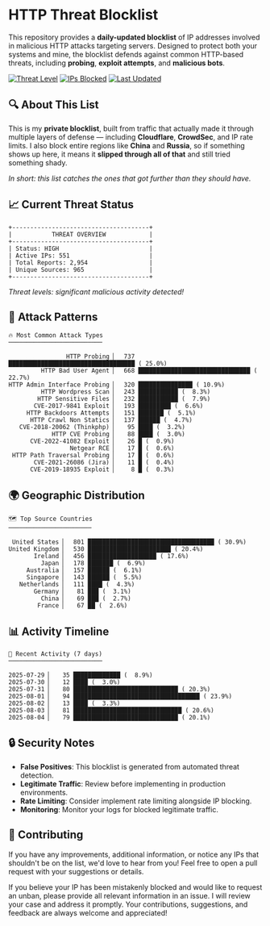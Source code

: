 # HTTP Threat Blocklist

This repository provides a **daily-updated blocklist** of IP addresses involved in malicious HTTP attacks targeting servers. Designed to protect both your systems and mine, the blocklist defends against common HTTP-based threats, including **probing**, **exploit attempts**, and **malicious bots**.

[![Threat Level](https://img.shields.io/badge/Threat%20Level-HIGH-red)](.)
[![IPs Blocked](https://img.shields.io/badge/IPs%20Blocked-551-blue)](.)
[![Last Updated](https://img.shields.io/badge/Updated-2025--08--05-brightgreen)](.)

## 🔍 About This List

This is my **private blocklist**, built from traffic that actually made it through multiple layers of defense — including **Cloudflare**, **CrowdSec**, and IP rate limits. I also block entire regions like **China** and **Russia**, so if something shows up here, it means it **slipped through all of that** and still tried something shady.

*In short: this list catches the ones that got further than they should have.*

## 📈 Current Threat Status

```
+--------------------------------------+
|           THREAT OVERVIEW            |
+--------------------------------------+
| Status: HIGH                         |
| Active IPs: 551                      |
| Total Reports: 2,954                 |
| Unique Sources: 965                  |
+--------------------------------------+
```

*Threat levels: significant malicious activity detected!*

## 🎯 Attack Patterns

```
🔥 Most Common Attack Types
──────────────────────────

                HTTP Probing ▏  737 ███████████████████████████████████ ( 25.0%)
         HTTP Bad User Agent ▏  668 ███████████████████████████████ ( 22.7%)
HTTP Admin Interface Probing ▏  320 ███████████████ ( 10.9%)
         HTTP Wordpress Scan ▏  243 ███████████ (  8.3%)
        HTTP Sensitive Files ▏  232 ███████████ (  7.9%)
       CVE-2017-9841 Exploit ▏  193 █████████ (  6.6%)
     HTTP Backdoors Attempts ▏  151 ███████ (  5.1%)
      HTTP Crawl Non Statics ▏  137 ██████ (  4.7%)
   CVE-2018-20062 (Thinkphp) ▏   95 ████ (  3.2%)
            HTTP CVE Probing ▏   88 ████ (  3.0%)
      CVE-2022-41082 Exploit ▏   26 █ (  0.9%)
                 Netgear RCE ▏   17 █ (  0.6%)
 HTTP Path Traversal Probing ▏   17 █ (  0.6%)
       CVE-2021-26086 (Jira) ▏   11 █ (  0.4%)
      CVE-2019-18935 Exploit ▏    8 █ (  0.3%)
```

## 🌍 Geographic Distribution

```
🗺️ Top Source Countries
───────────────────────

 United States ▏  801 ███████████████████████████████████ ( 30.9%)
United Kingdom ▏  530 ███████████████████████ ( 20.4%)
       Ireland ▏  456 ███████████████████ ( 17.6%)
         Japan ▏  178 ███████ (  6.9%)
     Australia ▏  157 ██████ (  6.1%)
     Singapore ▏  143 ██████ (  5.5%)
   Netherlands ▏  111 ████ (  4.3%)
       Germany ▏   81 ███ (  3.1%)
         China ▏   69 ███ (  2.7%)
        France ▏   67 ██ (  2.6%)
```

## 📊 Activity Timeline

```
📅 Recent Activity (7 days)
──────────────────────────

2025-07-29 ▏   35 █████████████ (  8.9%)
2025-07-30 ▏   12 ████ (  3.0%)
2025-07-31 ▏   80 █████████████████████████████ ( 20.3%)
2025-08-01 ▏   94 ███████████████████████████████████ ( 23.9%)
2025-08-02 ▏   13 ████ (  3.3%)
2025-08-03 ▏   81 ██████████████████████████████ ( 20.6%)
2025-08-04 ▏   79 █████████████████████████████ ( 20.1%)
```

## 🔒 Security Notes

- **False Positives**: This blocklist is generated from automated threat detection.
- **Legitimate Traffic**: Review before implementing in production environments.
- **Rate Limiting**: Consider implement rate limiting alongside IP blocking.
- **Monitoring**: Monitor your logs for blocked legitimate traffic.

## 🤝 Contributing

If you have any improvements, additional information, or notice any IPs that shouldn't be on the list, we'd love to hear from you! Feel free to open a pull request with your suggestions or details.

If you believe your IP has been mistakenly blocked and would like to request an unban, please provide all relevant information in an issue. I will review your case and address it promptly. Your contributions, suggestions, and feedback are always welcome and appreciated!